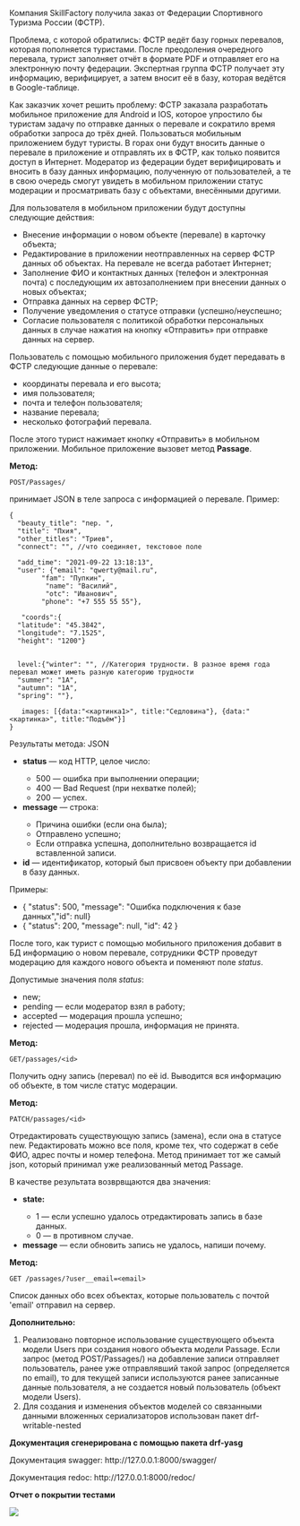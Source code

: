 <p>Компания SkillFactory получила заказ от Федерации Спортивного Туризма России (ФСТР).</p>
<p>Проблема, с которой обратились: ФСТР ведёт базу горных перевалов, которая пополняется туристами. 
После преодоления очередного перевала, турист заполняет отчёт в формате PDF и отправляет его на электронную почту федерации. Экспертная группа ФСТР получает эту информацию, верифицирует, а затем вносит её в базу, которая ведётся в Google-таблице.</p>
<p>Как заказчик хочет решить проблему: ФСТР заказала разработать мобильное приложение для Android и IOS, которое упростило бы туристам задачу по отправке данных о перевале и сократило время обработки запроса до трёх дней. Пользоваться мобильным приложением будут туристы. 
В горах они будут вносить данные о перевале в приложение и отправлять их в ФСТР, как только появится доступ в Интернет. 
Модератор из федерации будет верифицировать и вносить в базу данных информацию, полученную от пользователей, а те в свою очередь смогут увидеть в мобильном приложении статус модерации и просматривать базу с объектами, внесёнными другими.</p>

Для пользователя в мобильном приложении будут доступны следующие действия:
<ul>
    <li>Внесение информации о новом объекте (перевале) в карточку объекта;</li>
    <li>Редактирование в приложении неотправленных на сервер ФСТР данных об объектах. На перевале не всегда работает Интернет;</li>
    <li>Заполнение ФИО и контактных данных (телефон и электронная почта) с последующим их автозаполнением при внесении данных о новых объектах;</li>
    <li>Отправка данных на сервер ФСТР;</li>
    <li>Получение уведомления о статусе отправки (успешно/неуспешно;</li>
    <li>Согласие пользователя с политикой обработки персональных данных в случае нажатия на кнопку «Отправить» при отправке данных на сервер.</li>
</ul>
Пользователь с помощью мобильного приложения будет передавать в ФСТР следующие данные о перевале:
<ul>
    <li>координаты перевала и его высота;</li>
    <li>имя пользователя;</li>
    <li>почта и телефон пользователя;</li>
    <li>название перевала;</li>
    <li>несколько фотографий перевала.</li>
</ul>
После этого турист нажимает кнопку «Отправить» в мобильном приложении. Мобильное приложение вызовет метод <strong>Passage</strong>.

<strong>Метод:</strong>

`POST/Passages/`

принимает JSON в теле запроса с информацией о перевале. Пример:
```commandline
{
  "beauty_title": "пер. ",
  "title": "Пхия",
  "other_titles": "Триев",
  "connect": "", //что соединяет, текстовое поле
 
  "add_time": "2021-09-22 13:18:13",
  "user": {"email": "qwerty@mail.ru", 		
        "fam": "Пупкин",
		 "name": "Василий",
		 "otc": "Иванович",
        "phone": "+7 555 55 55"}, 
 
   "coords":{
  "latitude": "45.3842",
  "longitude": "7.1525",
  "height": "1200"}
 
 
  level:{"winter": "", //Категория трудности. В разное время года перевал может иметь разную категорию трудности
  "summer": "1А",
  "autumn": "1А",
  "spring": ""},
 
   images: [{data:"<картинка1>", title:"Седловина"}, {data:"<картинка>", title:"Подъём"}]
}
```
Результаты метода: JSON
<ul>
    <li><strong>status</strong> — код HTTP, целое число:</li>
    <ul>
        <li>500 — ошибка при выполнении операции;</li>
        <li>400 — Bad Request (при нехватке полей);</li>
        <li>200 — успех.</li>
    </ul>
    <li><strong>message</strong> — строка:</li>
    <ul>
        <li>Причина ошибки (если она была);</li>
        <li>Отправлено успешно;</li>
        <li>Если отправка успешна, дополнительно возвращается id вставленной записи.</li>
    </ul>
    <li><strong>id</strong> — идентификатор, который был присвоен объекту при добавлении в базу данных.</li>
</ul>

Примеры:
<ul>
    <li>{ "status": 500, "message": "Ошибка подключения к базе данных","id": null}</li>
    <li>{ "status": 200, "message": null, "id": 42 }</li>
</ul>

После того, как турист с помощью мобильного приложения добавит в БД информацию о новом перевале, сотрудники ФСТР проведут модерацию для каждого нового объекта и поменяют поле *status*. 

Допустимые значения поля *status*:
<ul>
    <li>new;</li>
    <li>pending — если модератор взял в работу;</li>
    <li>accepted — модерация прошла успешно;</li>
    <li>rejected — модерация прошла, информация не принята.</li>
</ul>

<strong>Метод:</strong>

`GET/passages/<id>`

<p>Получить одну запись (перевал) по её id.
Выводится вся информацию об объекте, в том числе статус модерации.</p>

<strong>Метод:</strong>

`PATCH/passages/<id>`
<p>Отредактировать существующую запись (замена), если она в статусе new.
Редактировать можно все поля, кроме тех, что содержат в себе ФИО, адрес почты и номер телефона. Метод принимает тот же самый json, который принимал уже реализованный метод Passage.</p>
В качестве результата возврвщаются два значения:
<ul>
    <li><strong>state:</strong></li>
    <ul>
        <li>1 — если успешно удалось отредактировать запись в базе данных.</li>
        <li>0 — в противном случае.</li>
    </ul>
    <li><strong>message</strong> — если обновить запись не удалось, напиши почему.</li>
</ul>

<strong>Метод:</strong>

`GET /passages/?user__email=<email>`
<p>Список данных обо всех объектах, которые пользователь с почтой 'email' отправил на сервер.</p>

<strong>Дополнительно:</strong>
<ol>
    <li>Реализовано повторное использование существующего объекта модели Users при создания нового объекта модели Passage. Если запрос (метод POST/Passages/) на добавление записи отправляет пользователь, ранее уже отправлявший такой запрос (определяется по email), то для текущей записи используются ранее записанные данные пользователя, а не создается новый пользователь (объект модели Users).</li>
    <li>Для создания и изменения объектов моделей со связанными данными вложенных сериализаторов использован пакет drf-writable-nested</li>
</ol>

<strong>Документация сгенерирована с помощью пакета drf-yasg</strong>

<p>Документация swagger: http://127.0.0.1:8000/swagger/</p>
Документация redoc: http://127.0.0.1:8000/redoc/

<strong>Отчет о покрытии тестами</strong>

<img src='/Users/karinesurmalyan/PycharmProjects/sprint/sprint/tests_coverage.png' />
